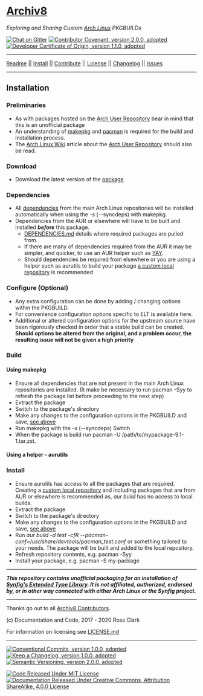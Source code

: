 # [Archiv8][a8-url]

_Exploring and Sharing Custom [Arch Linux][arch-url] PKGBUILDs_

[![Chat on Gitter][gitter-badge]][gitter-url] [![Contributor Covenant, version 2.0.0, adopted][covenant-badge]](CODE-OF-CONDUCT.md) [![Developer Certificate of Origin, version 1.1.0, adopted][certificate-badge]](DEVELOPER-CERTIFICATE-OF-ORIGIN.md)

---

[Readme](README.md) || [Install](INSTALL.md) || [Contribute](CONTRIBUTE.md) || [License](LICENSE.md) || [Changelog](CHANGELOG.md) || [Issues](ISSUES.md)

---

## Installation

### Preliminaries

+ As with packages hosted on the [Arch User Repository][aur-url] bear in mind that this is an unofficial package
+ An understanding of [makepkg][makepkg-url] and [pacman][pacman-url] is required for the build and installation process.
+ The [Arch Linux Wiki][wiki-url] article about the [Arch User Repository][aur-info-url] should also be read.

### Download

+ Download the latest version of the [package][a8-latest-url]

### Dependencies

+ All [dependencies](DEPENDENCIES.md) from the main Arch Linux repositories will be installed automatically when using the -s (--syncdeps) with makepkg.  
+ Dependencies from the AUR or elsewhere will have to be built and installed _**before**_ this package.
  + [DEPENDENCIES.md](DEPENDENCIES.md) details where required packages are pulled from.
  + If there are many of dependencies required from the AUR it may be simpler, and quicker, to use an AUR helper such as [YAY][yay-url].
  + Should dependencies be required from elsewhere or you are using a helper such as aurutils to build your package [a custom local repository][arch-local-url] is recommended

### Configure (Optional)

+ Any extra configuration can be done by adding / changing options within the PKGBUILD.
+ For convenience configuration options specific to ELT is available here.
+ Additional or altered configuration options for the upstream source have been rigorously checked in order that a stable build can be created. **Should options be altered from the original, and a problem occur, the resulting issue will not be given a high priority**

### Build

#### Using makepkg

+ Ensure all dependencies that are not present in the main Arch Linux repositories are installed. (It make be necessary to run pacman -Syy to refresh the package list before proceeding to the next step)
+ Extract the package
+ Switch to the package's directory
+ Make any changes to the configuration options in the PKGBUILD and save, [see above](#configure-optional)
+ Run makepkg with the -s (--syncdeps) Switch
+ When the package is build run pacman -U /path/to/mypackage-9.1-1.tar.zst.

#### Using a helper - aurutils

### Install

+ Ensure aurutils has access to all the packages that are required.  Creating a [custom local repository][arch-local-url] and including packages that are from AUR or elsewhere is recommended as, _aur build_ has no access to local builds.  
+ Extract the package
+ Switch to the package's directory
+ Make any changes to the configuration options in the PKGBUILD and save, [see above](#configure-optional)
+ Run _aur build -d test -cfR --pacman-conf=/usr/share/devtools/pacman_test.conf_ or something tailored to your needs. The package will be built and added to the local repository.
+ Refresh repository contents, e.g. pacman -Syy
+ Install your package, e.g. pacman -S my-package

---

_**This repository contains unofficial packaging for an installation of [Synfig's Extended Type Library][upstream-url].  It is not affiliated, authorized, endorsed by, or in other way connected with either Arch Linux or the Synfig project.**_

---

Thanks go out to all [Archiv8 Contributors][a8-contrib-url].

(c) Documentation and Code, 2017 - 2020 Ross Clark

For information on licensing see [LICENSE.md](LICENSE.md)

---

[![Conventional Commits, version 1.0.0, adopted][commits-badge]][commits-url] [![Keep a Changelog, version 1.0.0, adopted][changelog-badge]][change-url] [![Semantic Versioning, version 2.0.0, adopted][semver-badge]][semver-url]

[![Code Released Under MIT License][mit-badge]][mit-url] [![Documentation Released Under Creative Commons, Attribution ShareAlike, 4.0.0 License][cc-badge]][cc-terms-url]

[cc-badge]: https://img.shields.io/badge/License-CC%20by%20SA%204.0.0-informational.svg
[certificate-badge]: https://img.shields.io/badge/Developer%20Certificate%20of%20Origin-1.1.0-informational.svg
[changelog-badge]: https://img.shields.io/badge/Keep%20a%20Changelog-1.1.0-informational
[commits-badge]: https://img.shields.io/badge/Conventional%20Commits-1.0.0-informational.svg
[covenant-badge]: https://img.shields.io/badge/Contributor%20Covenant-2.0.0-informational.svg
[gitter-badge]: https://badges.gitter.im/Archiv8/community.svg
[mit-badge]: https://img.shields.io/badge/License-MIT-informational.svg
[semver-badge]: https://img.shields.io/badge/Semantic%20Versioning-2.0.0-informational.svg

[arch-local-url]: https://wiki.archlinux.org/index.php/Pacman/Tips_and_tricks#Custom_local_repository
[arch-url]: https://www.archlinux.org/
[aur-url]: https://aur.archlinux.org/
[aur-info-url]:https://wiki.archlinux.org/index.php/Arch_User_Repository
[a8-url]: https://archiv8.github.io/
[a8-contrib-url]: https://github.com/Archiv8/synfig-etl/people
[a8-latest-url]: https://github.com/Archiv8/nodejs-remark-preset-lint-recommended/releases
[cc-terms-url]: http://creativecommons.org/licenses/by-sa/4.0/
[change-url]: https://keepachangelog.com
[commits-url]: https://conventionalcommits.org
[gitter-url]: https://gitter.im/Archiv8/community?utm_source=badge&utm_medium=badge&utm_campaign=pr-badge
[makepkg-url]: https://wiki.archlinux.org/index.php/Makepkg
[mit-url]: https://opensource.org/licenses/MIT
[pacman-url]: https://wiki.archlinux.org/index.php/Pacman
[semver-url]: https://semver.org
[upstream-url]: https://www.synfig.org/
[wiki-url]: https://wiki.archlinux.org/
[yay-url]: https://github.com/Jguer/yay
